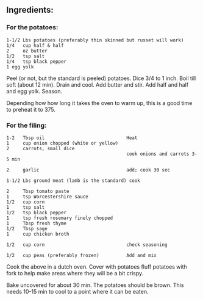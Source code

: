 

## Ingredients:
### For the potatoes:

    1-1/2 Lbs potatoes (preferably thin skinned but russet will work)
    1/4   cup half & half
    2     oz butter
    1/2   tsp salt
    1/4   tsp black pepper
    1 egg yolk

Peel (or not, but the standard is peeled) potatoes. Dice 3/4 to 1 inch. Boil till soft (about 12 min). Drain and cool. Add butter and stir. Add half and half and egg yolk. Season.

Depending how how long it takes the oven to warm up, this is a good time to preheat it to 375.



### For the filing:

    1-2   Tbsp oil                              Heat
    1     cup onion chopped (white or yellow)       
    2     carrots, small dice                       
                                                cook onions and carrots 3-5 min

    2     garlic					            add; cook 30 sec

    1-1/2 Lbs ground meat (lamb is the standard) cook

    2     Tbsp tomato paste
    1     tsp Worcestershire sauce
    1/2   cup corn
    1     tsp salt
    1/2   tsp black pepper 
    1     tsp fresh rosemary finely chopped
    1     Tbsp fresh thyme
    1/2   Tbsp sage
    1     cup chicken broth

    1/2   cup corn					            check seasoning

    1/2   cup peas (preferably frozen)	        Add and mix 


Cook the above in a dutch oven. Cover with potatoes fluff potatoes with fork to help make areas where they will be a bit crispy.

Bake uncovered for about 30 min. The potatoes should be brown. This needs 10-15 min to cool to a point where it can be eaten. 

